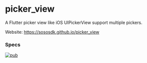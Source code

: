 # picker_view

A Flutter picker view like iOS UIPickerView support multiple pickers.

Website: https://sososdk.github.io/picker_view

### Specs
[![pub](https://img.shields.io/pub/v/picker_view.svg?style=flat)](https://pub.dev/packages/picker_view)
